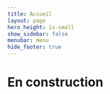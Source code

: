 ```yaml
---
title: Accueil
layout: page
hero_height: is-small
show_sidebar: false
menubar: menu
hide_footer: true
---
```

# En construction
